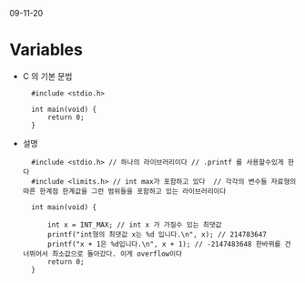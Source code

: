 09-11-20

# Variables

* C 의 기본 문법 

        #include <stdio.h>
        
        int main(void) {
            return 0;
        }
        
* 설명 

        #include <stdio.h> // 하나의 라이브러리이다 // .printf 를 사용할수있게 한다 
        #include <limits.h> // int max가 포함하고 있다  // 각각의 변수들 자료형의 따른 한계점 한계값을 그런 범위들을 포함하고 있는 라이브러리이다 
        
        int main(void) {
        
            int x = INT_MAX; // int x 가 가질수 있는 최댓값 
            printf("int형의 최댓값 x는 %d 입니다.\n", x); // 214783647
            printf("x + 1은 %d입니다.\n", x + 1); // -2147483648 한바뀌를 건너뛰어서 최소값으로 돌아갔다. 이게 overflow이다 
            return 0;
        }